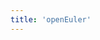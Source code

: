 ```yaml
---
title: 'openEuler'
---
```


<script setup lang="ts">
  import TheHome from "~@/views/home/TheHome.vue"
</script>

<TheHome />
